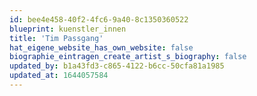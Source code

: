```yaml
---
id: bee4e458-40f2-4fc6-9a40-8c1350360522
blueprint: kuenstler_innen
title: 'Tim Passgang'
hat_eigene_website_has_own_website: false
biographie_eintragen_create_artist_s_biography: false
updated_by: b1a43fd3-c865-4122-b6cc-50cfa81a1985
updated_at: 1644057584
---
```

